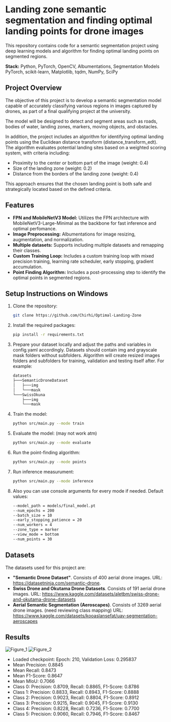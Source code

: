 # Landing zone semantic segmentation and finding optimal landing points for drone images
This repository contains code for a semantic segmentation project using deep learning models and algorithm for finding optimal landing points on segmented regions.

**Stack:** Python, PyTorch, OpenCV, Albumentations, Segmentation Models PyTorch, scikit-learn, Matplotlib, tqdm, NumPy, SciPy

## Project Overview
The objective of this project is to develop a semantic segmentation model capable of accurately classifying various regions in images captured by drones, as part of a final qualifying project at the university. 

The model will be designed to detect and segment areas such as roads, bodies of water, landing zones, markers, moving objects, and obstacles.

In addition, the project includes an algorithm for identifying optimal landing points using the Euclidean distance transform (distance_transform_edt). The algorithm evaluates potential landing sites based on a weighted scoring system, with criteria including:

- Proximity to the center or bottom part of the image (weight: 0.4)
- Size of the landing zone (weight: 0.2)
- Distance from the borders of the landing zone (weight: 0.4)

This approach ensures that the chosen landing point is both safe and strategically located based on the defined criteria.

## Features

- **FPN and MobileNetV3 Model:** Utilizes the FPN architecture with MobileNetV3-Large-Minimal as the backbone for fast inference and optimal perfomance.
- **Image Preprocessing:** Albumentations for image resizing, augmentation, and normalization.
- **Multiple datasets:** Supports including multiple datasets and remapping their classes.
- **Custom Training Loop:** Includes a custom training loop with mixed precision training, learning rate scheduler, early stopping, gradient accumulation.
- **Point Finding Algorithm:** Includes a post-processing step to identify the optimal points in segmented regions.

## Setup Instructions on Windows

1. Clone the repository:
   ```bash
   git clone https://github.com/Chirhi/Optimal-Landing-Zone
   
2. Install the required packages:
    ```bash
    pip install -r requirements.txt

3. Prepare your dataset locally and adjust the paths and variables in config.yaml accordingly. Datasets should contain img and grayscale mask folders without subfolders. Algorithm will create resized images folders and subfolders for training, validation and testing itself after. For example:
   ```bash
   datasets
   ├───SemanticDroneDataset
   │   ├───img
   │   └───mask
   └───SwissOkuna
       ├───img
       └───mask
   
4. Train the model:
    ```bash
    python src/main.py --mode train

5. Evaluate the model: (may not work atm)
    ```bash
    python src/main.py --mode evaluate

6. Run the point-finding algorithm:
    ```bash
    python src/main.py --mode points

7. Run inference measurument:
    ```bash
    python src/main.py --mode inference

8. Also you can use console arguments for every mode if needed. Default values:
   ```bash
   --model_path = models/final_model.pt
   --num_epochs = 200
   --batch_size = 10
   --early_stopping_patience = 20
   --num_workers = 4
   --zone_type = marker
   --view_mode = bottom
   --num_points = 30

## Datasets
The datasets used for this project are:
- **"Semantic Drone Dataset"**. Consists of 400 aerial drone images.
URL: https://datasetninja.com/semantic-drone.
- **Swiss Drone and Okutama Drone Datasets**. Consists of 191 aerial drone images.
URL: https://www.kaggle.com/datasets/aletbm/swiss-drone-and-okutama-drone-datasets
- **Aerial Semantic Segmentation (Aeroscapes)**. Consists of 3269 aerial drone images. (need reviewing class mapping)
URL: https://www.kaggle.com/datasets/kooaslansefat/uav-segmentation-aeroscapes

## Results
![Figure_1](https://github.com/user-attachments/assets/70f27202-4cc8-4397-8c6f-7e165a4f6799)
![Figure_2](https://github.com/user-attachments/assets/f74f4ab0-cc5d-4c83-b922-d5c1e9f6cfb7)

- Loaded checkpoint: Epoch: 210, Validation Loss: 0.295837
- Mean Precision: 0.8845
- Mean Recall: 0.8473
- Mean F1-Score: 0.8647
- Mean MIoU: 0.7066
- Class 0: Precision: 0.8709, Recall: 0.8865, F1-Score: 0.8786
- Class 1: Precision: 0.8833, Recall: 0.8943, F1-Score: 0.8888
- Class 2: Precision: 0.9023, Recall: 0.8804, F1-Score: 0.8912
- Class 3: Precision: 0.9215, Recall: 0.9045, F1-Score: 0.9130
- Class 4: Precision: 0.8228, Recall: 0.7236, F1-Score: 0.7700
- Class 5: Precision: 0.9060, Recall: 0.7946, F1-Score: 0.8467
